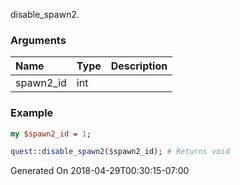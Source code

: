 disable_spawn2.
### Arguments
**Name**|**Type**|**Description**
:---|:---|:---
spawn2_id|int|

### Example

```perl
my $spawn2_id = 1;

quest::disable_spawn2($spawn2_id); # Returns void
```


Generated On 2018-04-29T00:30:15-07:00